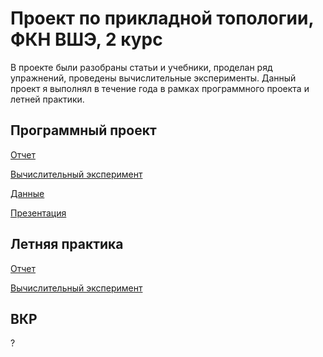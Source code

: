 # Проект по прикладной топологии, ФКН ВШЭ, 2 курс

В проекте были разобраны статьи и учебники, проделан ряд упражнений, проведены вычислительные эксперименты. Данный проект я выполнял в течение года в рамках программного проекта и летней практики.

## Программный проект

[Отчет](https://github.com/aefrt/project-topology/blob/main/Отчет_проект.pdf)

[Вычислительный эксперимент](https://github.com/aefrt/project-topology/blob/main/task.ipynb)

[Данные](https://github.com/aefrt/project-topology/blob/main/data.csv)

[Презентация](https://github.com/aefrt/project-topology/blob/main/example-beamer-HSE.pdf)

## Летняя практика

[Отчет](https://github.com/aefrt/project-topology/blob/main/Отчет_практика.pdf)

[Вычислительный эксперимент](https://github.com/aefrt/project-topology/blob/main/Untitled.ipynb)

## ВКР

?

